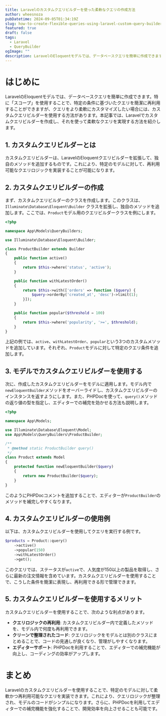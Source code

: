 ```yaml
---
title: Laravelのカスタムクエリビルダーを使った柔軟なクエリの作成方法
author: wheesnoza
pubDatetime: 2024-09-05T01:34:19Z
slug: how-to-create-flexible-queries-using-laravel-custom-query-builder
featured: true
draft: false
tags:
  - Laravel
  - QueryBuilder
ogImage: ""
description: LaravelのEloquentモデルでは、データベースクエリを簡単に作成できます。特に「スコープ」を使用することで、特定の条件に基づいたクエリを簡潔に再利用することができますが、クエリをより柔軟にカスタマイズしたい場合には、カスタムクエリビルダーを使用する方法があります。
---
```


# はじめに

LaravelのEloquentモデルでは、データベースクエリを簡単に作成できます。特に「スコープ」を使用することで、特定の条件に基づいたクエリを簡潔に再利用することができますが、クエリをより柔軟にカスタマイズしたい場合には、カスタムクエリビルダーを使用する方法があります。本記事では、Laravelでカスタムクエリビルダーを作成し、それを使って柔軟なクエリを実現する方法を紹介します。

## 1. カスタムクエリビルダーとは

カスタムクエリビルダーは、LaravelのEloquentクエリビルダーを拡張して、独自のメソッドを追加するものです。これにより、特定のモデルに対して、再利用可能なクエリロジックを実装することが可能になります。

## 2. カスタムクエリビルダーの作成

まず、カスタムクエリビルダーのクラスを作成します。このクラスは、`Illuminate\Database\Eloquent\Builder` クラスを拡張し、独自のメソッドを追加します。ここでは、`Product`モデル用のクエリビルダークラスを例にします。

```php
<?php

namespace App\Models\QueryBuilders;

use Illuminate\Database\Eloquent\Builder;

class ProductBuilder extends Builder
{
    public function active()
    {
        return $this->where('status', 'active');
    }

    public function withLatestOrder()
    {
        return $this->with(['orders' => function ($query) {
            $query->orderBy('created_at', 'desc')->limit(1);
        }]);
    }

    public function popular($threshold = 100)
    {
        return $this->where('popularity', '>=', $threshold);
    }
}
```

上記の例では、`active`、`withLatestOrder`、`popular`という3つのカスタムメソッドを追加しています。それぞれ、`Product`モデルに対して特定のクエリ条件を追加します。

## 3. モデルでカスタムクエリビルダーを使用する

次に、作成したカスタムクエリビルダーをモデルに適用します。モデル内で`newEloquentBuilder`メソッドをオーバーライドし、カスタムクエリビルダーのインスタンスを返すようにします。また、PHPDocを使って、`query()`メソッドの返り値の型を指定し、エディターでの補完を効かせる方法も説明します。

```php
<?php

namespace App\Models;

use Illuminate\Database\Eloquent\Model;
use App\Models\QueryBuilders\ProductBuilder;

/**
 * @method static ProductBuilder query()
 */
class Product extends Model
{
    protected function newEloquentBuilder($query)
    {
        return new ProductBuilder($query);
    }
}
```

このようにPHPDocコメントを追加することで、エディターが`ProductBuilder`のメソッドを補完しやすくなります。

## 4. カスタムクエリビルダーの使用例

以下は、カスタムクエリビルダーを使用してクエリを実行する例です。

```php
$products = Product::query()
    ->active()
    ->popular(150)
    ->withLatestOrder()
    ->get();
```

このクエリでは、ステータスが`active`で、人気度が150以上の製品を取得し、さらに最新の注文情報を含めています。カスタムクエリビルダーを使用することで、こうした条件を簡潔に表現し、再利用できる形で管理できます。

## 5. カスタムクエリビルダーを使用するメリット

カスタムクエリビルダーを使用することで、次のような利点があります。

- **クエリロジックの再利用**: カスタムクエリビルダー内で定義したメソッドを、モデル内で何度も再利用できます。
- **クリーンで整理されたコード**: クエリロジックをモデルとは別のクラスにまとめることで、コードの見通しが良くなり、管理がしやすくなります。
- **エディターサポート**: PHPDocを利用することで、エディターでの補完機能が向上し、コーディングの効率がアップします。

# まとめ

Laravelのカスタムクエリビルダーを使用することで、特定のモデルに対して柔軟かつ再利用可能なクエリを実装できます。これにより、クエリロジックが整理され、モデルのコードがシンプルになります。さらに、PHPDocを利用してエディターでの補完機能を強化することで、開発効率を向上させることも可能です。
